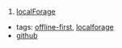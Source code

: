 1. [localForage](https://localforage.github.io/localForage/)
  * tags: [offline-first](tags/offline-first.md), [localforage](tags/localforage.md)
  * [github](https://github.com/localForage/localForage)

